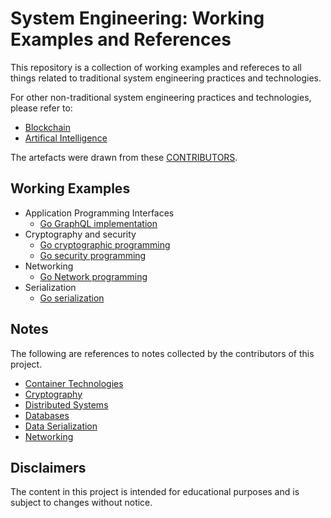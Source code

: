 # System Engineering: Working Examples and References

This repository is a collection of working examples and refereces to all things related to traditional system engineering practices and technologies.

For other non-traditional system engineering practices and technologies, please refer to:

* [Blockchain](https://github.com/paulwizviz/learn-blockchain)
* [Artifical Intelligence](https://github.com/paulwizviz/learn-ai)

The artefacts were drawn from these [CONTRIBUTORS](./CONTRIBUTORS).

## Working Examples
  
* Application Programming Interfaces
  * [Go GraphQL implementation](https://github.com/paulwizviz/graphql-template)
* Cryptography and security
  * [Go cryptographic programming](https://github.com/paulwizviz/go-crypto)
  * [Go security programming](https://github.com/paulwizviz/go-security)
* Networking
  * [Go Network programming](https://github.com/paulwizviz/go-networking.git)
* Serialization
  * [Go serialization](https://github.com/paulwizviz/go-serialization.git)

## Notes

The following are references to notes collected by the contributors of this project.

* [Container Technologies](./notes/container.md)
* [Cryptography](./notes/crypto.md)
* [Distributed Systems](https://github.com/paulwizviz/learn-distributed-system)
* [Databases](./notes/databases.md)
* [Data Serialization](./notes/serialization.md)
* [Networking](./notes/networking.md)

## Disclaimers

The content in this project is intended for educational purposes and is subject to changes without notice.